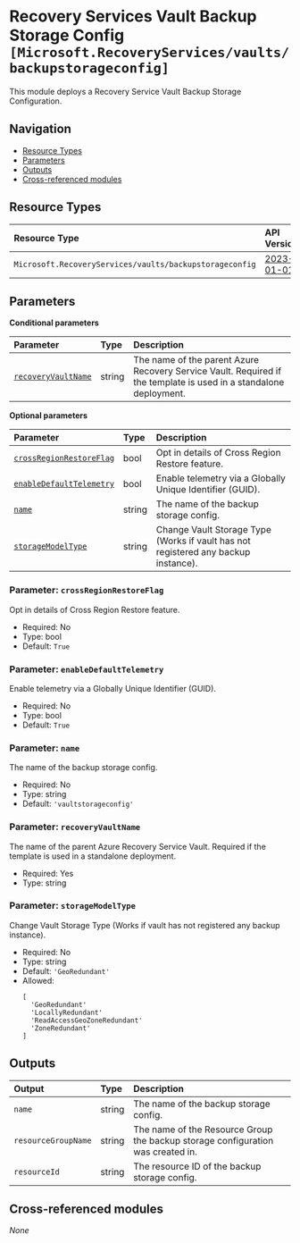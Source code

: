 # Recovery Services Vault Backup Storage Config `[Microsoft.RecoveryServices/vaults/backupstorageconfig]`

This module deploys a Recovery Service Vault Backup Storage Configuration.

## Navigation

- [Resource Types](#Resource-Types)
- [Parameters](#Parameters)
- [Outputs](#Outputs)
- [Cross-referenced modules](#Cross-referenced-modules)

## Resource Types

| Resource Type | API Version |
| :-- | :-- |
| `Microsoft.RecoveryServices/vaults/backupstorageconfig` | [2023-01-01](https://learn.microsoft.com/en-us/azure/templates/Microsoft.RecoveryServices/2023-01-01/vaults/backupstorageconfig) |

## Parameters

**Conditional parameters**

| Parameter | Type | Description |
| :-- | :-- | :-- |
| [`recoveryVaultName`](#parameter-recoveryvaultname) | string | The name of the parent Azure Recovery Service Vault. Required if the template is used in a standalone deployment. |

**Optional parameters**

| Parameter | Type | Description |
| :-- | :-- | :-- |
| [`crossRegionRestoreFlag`](#parameter-crossregionrestoreflag) | bool | Opt in details of Cross Region Restore feature. |
| [`enableDefaultTelemetry`](#parameter-enabledefaulttelemetry) | bool | Enable telemetry via a Globally Unique Identifier (GUID). |
| [`name`](#parameter-name) | string | The name of the backup storage config. |
| [`storageModelType`](#parameter-storagemodeltype) | string | Change Vault Storage Type (Works if vault has not registered any backup instance). |

### Parameter: `crossRegionRestoreFlag`

Opt in details of Cross Region Restore feature.
- Required: No
- Type: bool
- Default: `True`

### Parameter: `enableDefaultTelemetry`

Enable telemetry via a Globally Unique Identifier (GUID).
- Required: No
- Type: bool
- Default: `True`

### Parameter: `name`

The name of the backup storage config.
- Required: No
- Type: string
- Default: `'vaultstorageconfig'`

### Parameter: `recoveryVaultName`

The name of the parent Azure Recovery Service Vault. Required if the template is used in a standalone deployment.
- Required: Yes
- Type: string

### Parameter: `storageModelType`

Change Vault Storage Type (Works if vault has not registered any backup instance).
- Required: No
- Type: string
- Default: `'GeoRedundant'`
- Allowed:
  ```Bicep
  [
    'GeoRedundant'
    'LocallyRedundant'
    'ReadAccessGeoZoneRedundant'
    'ZoneRedundant'
  ]
  ```


## Outputs

| Output | Type | Description |
| :-- | :-- | :-- |
| `name` | string | The name of the backup storage config. |
| `resourceGroupName` | string | The name of the Resource Group the backup storage configuration was created in. |
| `resourceId` | string | The resource ID of the backup storage config. |

## Cross-referenced modules

_None_
